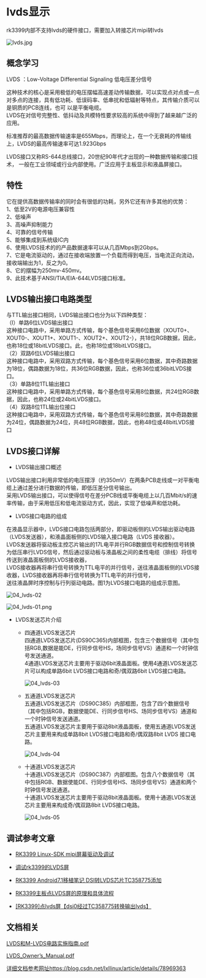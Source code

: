 # lvds显示

rk3399内部不支持lvds的硬件接口，需要加入转接芯片mipi转lvds

![lvds.jpg](./img/lvds.jpg)

## 概念学习

LVDS ：Low-Voltage Differential Signaling 低电压差分信号

这种技术的核心是采用极低的电压摆幅高速差动传输数据，可以实现点对点或一点对多点的连接，具有低功耗、低误码率、低串扰和低辐射等特点，其传输介质可以是铜质的PCB连线，也可 以是平衡电缆。  
LVDS在对信号完整性、低抖动及共模特性要求较高的系统中得到了越来越广泛的应用。

标准推荐的最高数据传输速率是655Mbps，而理论上，在一个无衰耗的传输线上，LVDS的最高传输速率可达1.923Gbps  

LVDS接口又称RS-644总线接口，20世纪90年代才出现的一种数据传输和接口技术， 一般在工业领域或行业内部使用。广泛应用于主板显示和液晶屏接口。

## 特性

它在提供高数据传输率的同时会有很低的功耗，另外它还有许多其他的优势：  
1、低至2V的电源电压兼容性  
2、低噪声  
3、高噪声抑制能力  
4、可靠的信号传输  
5、能够集成到系统级IC内  
6、使用LVDS技术的的产品数据速率可以从几百Mbps到2Gbps。  
7、它是电流驱动的，通过在接收端放置一个负载而得到电压，当电流正向流动，接收端输出为1，反之为0。  
8、它的摆幅为250mv-450mv。  
9、此技术基于ANSI/TIA/EIA-644LVDS接口标准。  

## LVDS输出接口电路类型

与TTL输出接口相同，LVDS输出接口也分为以下四种类型：  
（l）单路6位LVDS输出接口  
这种接口电路中，采用单路方式传输，每个基色信号采用6位数据（XOUT0+、XOUT0-、XOUT1+、XOUT1-、XOUT2+、XOUT2-），共18位RGB数据，因此，也称18位或18bitLVDS接口。此，也称18位或18bitLVDS接口。  
（2）双路6位LVDS输出接口  
这种接口电路中，采用双路方式传输，每个基色信号采用6位数据，其中奇路数据为18位，偶路数据为18位，共36位RGB数据，因此，也称36位或36bitLVDS接口。  
（3）单路8位1TL输出接口  
这种接口电路中，采用单路方式传输，每个基色信号采用8位数据，共24位RGB数据，因此，也称24位或24bitLVDS接口。  
（4）双路8位1TL输出位接口  
这种接口电路中，采用双路方式传输，每个基色信号采用8位数据，其中奇路数据为24位，偶路数据为24位，共48位RGB数据，因此，也称48位或48bitLVDS接口  

## LVDS接口详解

- LVDS输出接口概述

LVDS输出接口利用非常低的电压摆浮（约350mV）在两条PCB走线或一对平衡电缆上通过差分进行数据的传输，即低压差分信号输出。  
采用LVDS输出接口，可以使得信号在差分PCB线或平衡电缆上以几百Mbit/s的速率传输，由于采用低压和低电流驱动方式，因此，实现了低噪声和低功耗。

- LVDS接口电路的组成

在液晶显示器中，LVDS接口电路包括两部分，即驱动板侧的LVDS输出驱动电路（LVDS发送器），和液晶面板侧的LVDS输入接口电路（LVDS 接收器）。  
LVDS发送器将驱动板主控芯片输出的17L电平并行RGB数据信号和控制信号转换为低压串行LVDS信号，然后通过驱动板与液晶板之间的柔性电缆（排线）将信号传送到液晶面板侧的LVDS接收器，  
LVDS接收器再将串行信号转换为TTL电平的并行信号，送往液晶面板侧的LVDS接收器，LVDS接收器再将串行信号转换为TTL电平的并行信号，  
送往液晶屏时序控制与行列驱动电路。图1为LVDS接口电路的组成示意图。

![04_lvds-02](./img/04_lvds-02.png)

![04_lvds-01.png](./img/04_lvds-01.png)

- LVDS发送芯片介绍
  - 四通道LVDS发送芯片  
    四通道LVDS发送芯片(DS90C365)内部框图，包含三个数据信号（其中包括RGB,数据是能DE，行同步信号HS，场同步信号VS）通道和一个时钟信号发送通道。  
    4通道LVDS发送芯片主要用于驱动6bit液晶面板。使用4通道LVDS发送芯片可以构成单路6bit LVDS接口电路和奇/偶双路6bit LVDS接口电路。

    ![04_lvds-03](./img/04_lvds-03.png)
  - 五通道LVDS发送芯片  
    五通道LVDS发送芯片（DS90C385）内部框图，包含了四个数据信号（其中包括RGB，数据使能DE、行同步信号HS、场同步信号VS）通道和一个时钟信号发送通道。  
    五通道LVDS发送芯片主要用于驱动8bit液晶面板，使用五通道LVDS发送芯片主要用来构成单路8bit LVDS接口电路和奇/偶双路8bit LVDS 接口电路。

    ![04_lvds-04](./img/04_lvds-03.png)

  - 十通道LVDS发送芯片  
    十通道LVDS发送芯片（DS90C387）内部框图。包含八个数据信号（其中包括RGB、数据使能DE、行同步信号HS、场同步信号VS）通道和两个时钟信号发送通道。  
    十通道LVDS发送芯片主要用于驱动8bit液晶面板。使用十通道LVDS发送芯片主要用来构成奇/偶双路8bit LVDS接口电路。

    ![04_lvds-05](./img/04_lvds-03.png)

## 调试参考文章

- [RK3399 Linux-SDK mipi屏幕驱动及调试](https://blog.csdn.net/sunqinglin4826/article/details/104848529)

- [调试rk3399的LVDS屏](https://dev.t-firefly.com/thread-99971-1-1.html)

- [RK3399 Android7.1移植笔记 DSI转LVDS芯片TC358775添加](https://blog.csdn.net/kris_fei/article/details/85100971)
- [RK3399主板点LVDS屏的原理和具体流程](http://blog.itpub.net/69948385/viewspace-2728308/)
- [[RK3399]点lvds屏【dsi0经过TC358775转换输出lvds】](https://blog.csdn.net/m0_38022615/article/details/110927999)

## 文档相关

[LVDS和M-LVDS电路实施指南.pdf](./res/LVDS和M-LVDS电路实施指南.pdf)

[LVDS_Owner’s_Manual.pdf](./res/LVDS_Owner’s_Manual.pdf)

[详细文档参考网址https://blog.csdn.net/lxllinux/article/details/78969363](https://blog.csdn.net/lxllinux/article/details/78969363)
